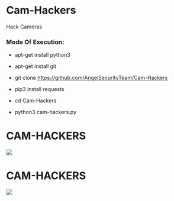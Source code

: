 # Cam-Hackers

Hack Cameras

<h3> Mode Of Execution: </h3>

* apt-get install python3

* apt-get install git

* git clone https://github.com/AngelSecurityTeam/Cam-Hackers

* pip3 install requests

* cd Cam-Hackers

* python3 cam-hackers.py

# CAM-HACKERS

<img src="https://github.com/blackunixteam/Cam-Hackers/blob/master/camfoto.png">

# CAM-HACKERS

<img src="https://github.com/blackunixteam/Cam-Hackers/blob/master/camfoto2.png">

